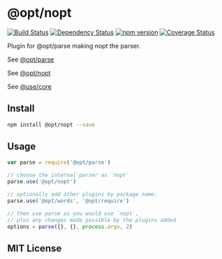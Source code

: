 # @opt/nopt
[![Build Status](https://travis-ci.org/elidoran/node-opt-nopt.svg?branch=master)](https://travis-ci.org/elidoran/node-opt-nopt)
[![Dependency Status](https://gemnasium.com/elidoran/node-opt-nopt.png)](https://gemnasium.com/elidoran/node-opt-nopt)
[![npm version](https://badge.fury.io/js/%40opt%2Fnopt.svg)](http://badge.fury.io/js/%40opt%2Fnopt)
[![Coverage Status](https://coveralls.io/repos/github/elidoran/node-opt-nopt/badge.svg?branch=master)](https://coveralls.io/github/elidoran/node-opt-nopt?branch=master)

Plugin for @opt/parse making nopt the parser.

See [@opt/parse](https://www.npmjs.com/package/@opt/parse)

See [@opt/nopt](https://www.npmjs.com/package/nopt)

See [@use/core](https://www.npmjs.com/package/@use/core)


## Install

```sh
npm install @opt/nopt --save
```


## Usage

```javascript
var parse = require('@opt/parse')

// choose the internal parser as `nopt`
parse.use('@opt/nopt')

// optionally add other plugins by package name:
parse.use('@opt/words', '@opt/require')

// then use parse as you would use `nopt`,
// plus any changes made possible by the plugins added
options = parse({}, {}, process.argv, 2)
```


## MIT License
